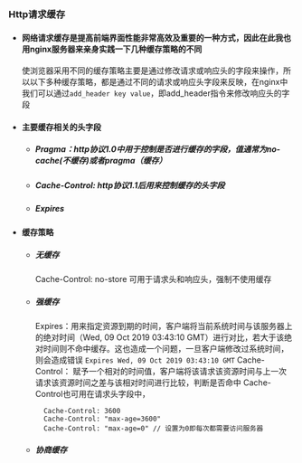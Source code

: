 ### Http请求缓存

- #### 网络请求缓存是提高前端界面性能非常高效及重要的一种方式，因此在此我也用nginx服务器来亲身实践一下几种缓存策略的不同
  使浏览器采用不同的缓存策略主要是通过修改请求或响应头的字段来操作，所以以下多种缓存策略，都是通过不同的请求或响应头字段来反映，在nginx中我们可以通过```add_header key value```，即add_header指令来修改响应头的字段

- #### 主要缓存相关的头字段
  - ##### Pragma：http协议1.0中用于控制是否进行缓存的字段，值通常为no-cache(不缓存)或者pragma（缓存）
  - ##### Cache-Control: http协议1.1后用来控制缓存的头字段
  - ##### Expires

- #### 缓存策略
  - ##### 无缓存
    Cache-Control: no-store 可用于请求头和响应头，强制不使用缓存
  - ##### 强缓存
    Expires：用来指定资源到期的时间，客户端将当前系统时间与该服务器上的绝对时间（Wed, 09 Oct 2019 03:43:10 GMT）进行对比，若大于该绝对时间则不命中缓存。这也造成一个问题，一旦客户端修改过系统时间，则会造成错误
    ``` Expires Wed, 09 Oct 2019 03:43:10 GMT ```
    Cache-Control： 赋予一个相对的时间值，客户端将该请求该资源时间与上一次请求该资源时间之差与该相对时间进行比较，判断是否命中
                    Cache-Control也可用在请求头字段中，
    ```
      Cache-Control: 3600
      Cache-Control: "max-age=3600"
      Cache-Control: "max-age=0" // 设置为0即每次都需要访问服务器
    ```
  - ##### 协商缓存
 
